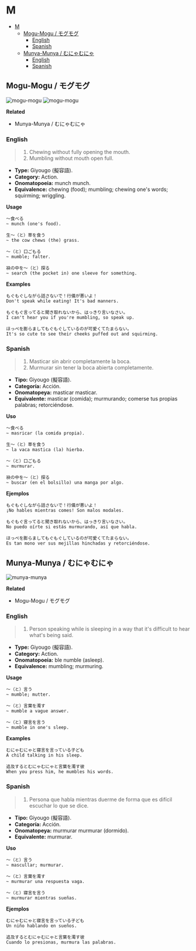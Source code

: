 # M

- [M](#m)
  - [Mogu-Mogu / モグモグ](#mogu-mogu--モグモグ)
    - [English](#english)
    - [Spanish](#spanish)
  - [Munya-Munya / むにゃむにゃ](#munya-munya--むにゃむにゃ)
    - [English](#english-1)
    - [Spanish](#spanish-1)

## Mogu-Mogu / モグモグ

![mogu-mogu](https://pbs.twimg.com/media/E7k1EfWUYAEARmn.jpg)
![mogu-mogu](https://media.giphy.com/media/qLw4x1K59L0iI/giphy.gif)

**Related**

- Munya-Munya / むにゃむにゃ

### English

> 1. Chewing without fully opening the mouth.
> 2. Mumbling without mouth open full.

- **Type:** Giyougo (擬容語).
- **Category:** Action.
- **Onomatopoeia:** munch munch.
- **Equivalence:** chewing (food); mumbling; chewing one's words; squirming; wriggling.

**Usage**
```
〜食べる
~ munch (one's food).

生〜（と）草を食う
~ the cow chews (the) grass.

〜（と）口ごもる
~ mumble; falter.

袂の中を〜（と）探る
~ search (the pocket in) one sleeve for something.
```

**Examples**
```
もぐもぐしながら話さないで！行儀が悪いよ！
Don't speak while eating! It's bad manners.

もぐもぐ言ってると聞き取れないから、はっきり言いなさい。
I can't hear you if you're mumbling, so speak up.

ほっぺを膨らましてもぐもぐしているのが可愛くてたまらない。
It's so cute to see their cheeks puffed out and squirming.
```

### Spanish

> 1. Masticar sin abrir completamente la boca.
> 2. Murmurar sin tener la boca abierta completamente.

- **Tipo:** Giyougo (擬容語).
- **Categoría:** Acción.
- **Onomatopeya:** masticar masticar.
- **Equivalente:** masticar (comida); murmurando; comerse tus propias palabras; retorciéndose.

**Uso**
```
〜食べる
~ masricar (la comida propia).

生〜（と）草を食う
~ la vaca mastica (la) hierba.

〜（と）口ごもる
~ murmurar.

袂の中を〜（と）探る
~ buscar (en el bolsillo) una manga por algo.
```

**Ejemplos**
```
もぐもぐしながら話さないで！行儀が悪いよ！
¡No hables mientras comes! Son malos modales.

もぐもぐ言ってると聞き取れないから、はっきり言いなさい。
No puedo oírte si estás murmurando, así que habla.

ほっぺを膨らましてもぐもぐしているのが可愛くてたまらない。
Es tan mono ver sus mejillas hinchadas y retorciéndose.
```

## Munya-Munya / むにゃむにゃ

![munya-munya](https://nihon5-bunka.net/wp-content/uploads/2019/07/munyamunya-300x200.jpg)

**Related**

- Mogu-Mogu / モグモグ

### English

> 1. Person speaking while is sleeping in a way that it's difficult to hear what's being said.

- **Type:** Giyougo (擬容語).
- **Category:** Action.
- **Onomatopoeia:** ble numble (asleep).
- **Equivalence:** mumbling; murmuring.

**Usage**
```
〜（と）言う
~ mumble; mutter.

〜（と）言葉を濁す
~ mumble a vague answer.

〜（と）寝言を言う
~ mumble in one's sleep.
```

**Examples**
```
むにゃむにゃと寝言を言っている子ども
A child talking in his sleep.

追及するとむにゃむにゃと言葉を濁す彼
When you press him, he mumbles his words.
```

### Spanish

> 1. Persona que habla mientras duerme de forma que es difícil escuchar lo que se dice.

- **Tipo:** Giyougo (擬容語).
- **Categoría:** Acción.
- **Onomatopeya:** murmurar murmurar (dormido).
- **Equivalente:** murmurar.

**Uso**
```
〜（と）言う
~ mascullar; murmurar.

〜（と）言葉を濁す
~ murmurar una respuesta vaga.

〜（と）寝言を言う
~ murmurar mientras sueñas.
```

**Ejemplos**
```
むにゃむにゃと寝言を言っている子ども
Un niño hablando en sueños.

追及するとむにゃむにゃと言葉を濁す彼
Cuando lo presionas, murmura las palabras.
```